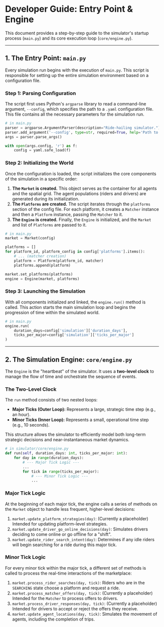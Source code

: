 # Developer Guide: Entry Point & Engine

This document provides a step-by-step guide to the simulator's startup process (`main.py`) and its core execution loop (`core/engine.py`).

-----

## 1\. The Entry Point: `main.py`

Every simulation run begins with the execution of `main.py`. This script is responsible for setting up the entire simulation environment based on a configuration file.

### **Step 1: Parsing Configuration**

The script first uses Python's `argparse` library to read a command-line argument, `--config`, which specifies the path to a `.yaml` configuration file. This file contains all the necessary parameters for the simulation run.

```python
# in main.py
parser = argparse.ArgumentParser(description="Ride-hailing simulator.")
parser.add_argument('--config', type=str, required=True, help='Path to the configuration file.')
args = parser.parse_args()

with open(args.config, 'r') as f:
    config = yaml.safe_load(f)
```

### **Step 2: Initializing the World**

Once the configuration is loaded, the script initializes the core components of the simulation in a specific order:

1.  **The `Market` is created.** This object serves as the container for all agents and the spatial grid. The agent populations (riders and drivers) are generated during its initialization.
2.  **The `Platforms` are created.** The script iterates through the `platforms` section of the config file. For each platform, it creates a `Matcher` instance and then a `Platform` instance, passing the `Matcher` to it.
3.  **The `Engine` is created.** Finally, the `Engine` is initialized, and the `Market` and list of `Platforms` are passed to it.

<!-- end list -->

```python
# in main.py
market = Market(config)

platforms = []
for platform_id, platform_config in config['platforms'].items():
    # ... (matcher creation)
    platform = Platform(platform_id, matcher)
    platforms.append(platform)

market.set_platforms(platforms)
engine = Engine(market, platforms)
```

### **Step 3: Launching the Simulation**

With all components initialized and linked, the `engine.run()` method is called. This action starts the main simulation loop and begins the progression of time within the simulated world.

```python
# in main.py
engine.run(
    duration_days=config['simulation']['duration_days'],
    ticks_per_major=config['simulation']['ticks_per_major']
)
```

-----

## 2\. The Simulation Engine: `core/engine.py`

The `Engine` is the "heartbeat" of the simulator. It uses a **two-level clock** to manage the flow of time and orchestrate the sequence of events.

### **The Two-Level Clock**

The `run` method consists of two nested loops:

  * **Major Ticks (Outer Loop):** Represents a large, strategic time step (e.g., an hour).
  * **Minor Ticks (Inner Loop):** Represents a small, operational time step (e.g., 10 seconds).

This structure allows the simulator to efficiently model both long-term strategic decisions and near-instantaneous market dynamics.

```python
# in simulator/core/engine.py
def run(self, duration_days: int, ticks_per_major: int):
    for day in range(duration_days):
        # --- Major Tick Logic ---
        ...
        for tick in range(ticks_per_major):
            # --- Minor Tick Logic ---
            ...
```

### **Major Tick Logic**

At the beginning of each major tick, the engine calls a series of methods on the `Market` object to handle less frequent, higher-level decisions:

1.  `market.update_platform_strategies(day)`: (Currently a placeholder) Intended for updating platform-level strategies.
2.  `market.update_driver_go_online_decisions(day)`: Simulates drivers deciding to come online or go offline for a "shift".
3.  `market.update_rider_search_intent(day)`: Determines if any idle riders will begin searching for a ride during this major tick.

### **Minor Tick Logic**

For every minor tick within the major tick, a different set of methods is called to process the real-time interactions of the marketplace:

1.  `market.process_rider_searches(day, tick)`: Riders who are in the `SEARCHING` state choose a platform and request a ride.
2.  `market.process_matcher_offers(day, tick)`: (Currently a placeholder) Intended for the `Matcher` to process offers to drivers.
3.  `market.process_driver_responses(day, tick)`: (Currently a placeholder) Intended for drivers to accept or reject the offers they receive.
4.  `market.update_agent_locations(day, tick)`: Simulates the movement of agents, including the completion of trips.